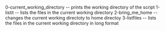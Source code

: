0-current_working_directory -- prints the working directory of the script
1-listit -- lists the files in the current working directory
2-bring_me_home -- changes the current working directoty to home directoy
3-listfiles -- lists the files in the current working directory in long format

